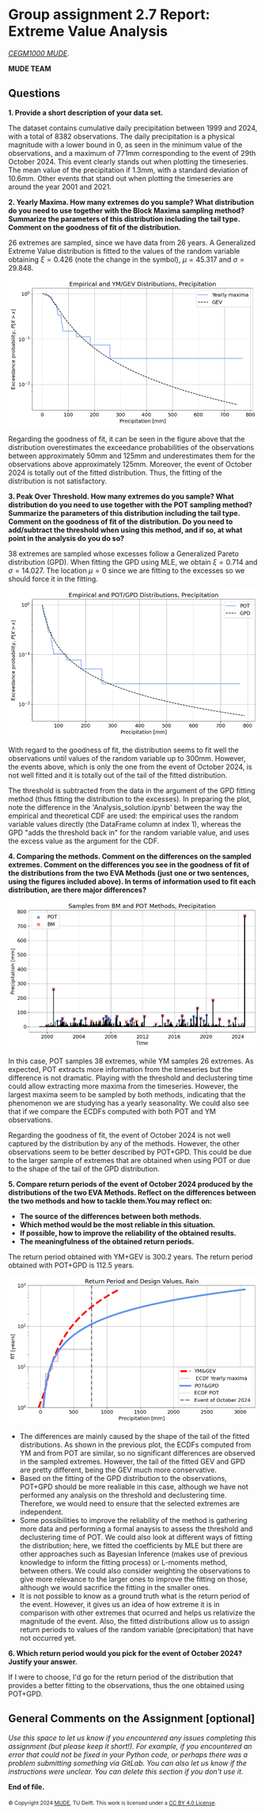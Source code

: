 # Group assignment 2.7 Report: Extreme Value Analysis

*[CEGM1000 MUDE](http://mude.citg.tudelft.nl/).*

**MUDE TEAM**

## Questions

**1. Provide a short description of your data set.**

The dataset contains cumulative daily precipitation between 1999 and 2024, with a total of 8382 observations. The daily precipitation is a physical magnitude with a lower bound in 0, as seen in the minimum value of the observations, and a maximum of 771mm corresponding to the event of 29th October 2024. This event clearly stands out when plotting the timeseries. The mean value of the precipitation if 1.3mm, with a standard deviation of 10.6mm. Other events that stand out when plotting the timeseries are around the year 2001 and 2021.


**2. Yearly Maxima. How many extremes do you sample? What distribution do you need to use together with the Block Maxima sampling method? Summarize the parameters of this distribution including the tail type. Comment on the goodness of fit of the distribution.**

26 extremes are sampled, since we have data from 26 years. A Generalized Extreme Value distribution is fitted to the values of the random variable obtaining $\xi=0.426$ (note the change in the symbol), $\mu=45.317$ and $\sigma=29.848$. 

![Goodness of fit of GEV](./GEV_fit.png)

Regarding the goodness of fit, it can be seen in the figure above that the distribution overestimates the exceedance probabilities of the observations between approximately 50mm and 125mm and underestimates them for the observations above approximately 125mm. Moreover, the event of October 2024 is totally out of the fitted distribution. Thus, the fitting of the distribution is not satisfactory.

**3. Peak Over Threshold. How many extremes do you sample? What distribution do you need to use together with the POT sampling method? Summarize the parameters of this distribution including the tail type. Comment on the goodness of fit of the distribution. Do you need to add/subtract the threshold when using this method, and if so, at what point in the analysis do you do so?**

38 extremes are sampled whose excesses follow a Generalized Pareto distribution (GPD). When fitting the GPD using MLE, we obtain $\xi=0.714$ and $\sigma = 14.027$. The location $\mu=0$ since we are fitting to the excesses so we should force it in the fitting.

![Goodness of fit of GPD](./GPD_fit.png)

With regard to the goodness of fit, the distribution seems to fit well the observations until values of the random variable up to 300mm. However, the events above, which is only the one from the event of October 2024, is not well fitted and it is totally out of the tail of the fitted distribution.

The threshold is subtracted from the data in the argument of the GPD fitting method (thus fitting the distribution to the excesses). In preparing the plot, note the difference in the 'Analysis_solution.ipynb' between the way the empirical and theoretical CDF are used: the empirical uses the random variable values directly (the DataFrame column at index 1), whereas the GPD "adds the threshold back in" for the random variable value, and uses the excess value as the argument for the CDF.

**4. Comparing the methods. Comment on the differences on the sampled extremes. Comment on the differences you see in the goodness of fit of the distributions from the two EVA Methods (just one or two sentences, using the figures included above). In terms of information used to fit each distribution, are there major differences?**

![Comparing the sampled maxima](./sampled_maxima.png)

In this case, POT samples 38 extremes, while YM samples 26 extremes. As expected, POT extracts more information from the timeseries but the difference is not dramatic. Playing with the threshold and declustering time could allow extracting more maxima from the timeseries. However, the largest maxima seem to be sampled by both methods, indicating that the phenomenon we are studying has a yearly seasonality. We could also see that if we compare the ECDFs computed with both POT and YM observations.

Regarding the goodness of fit, the event of October 2024 is not well captured by the distribution by any of the methods. However, the other observations seem to be better described by POT+GPD. This could be due to the larger sample of extremes that are obtained when using POT or due to the shape of the tail of the GPD distribution.

**5. Compare return periods of the event of October 2024 produced by the distributions of the two EVA Methods. Reflect on the differences between the two methods and how to tackle them.You may reflect on:**
- **The source of the differences between both methods.**
- **Which method would be the most reliable in this situation.**
- **If possible, how to improve the reliability of the obtained results.**
- **The meaningfulness of the obtained return periods.**

The return period obtained with YM+GEV is 300.2 years. The return period obtained with POT+GPD is 112.5 years.

![Return level plot](./return_level_plot.png)

- The differences are mainly caused by the shape of the tail of the fitted distributions. As shown in the previous plot, the ECDFs computed from YM and from POT are similar, so no significant differences are observed in the sampled extremes. However, the tail of the fitted GEV and GPD are pretty different, being the GEV much more conservative.  
- Based on the fitting of the GPD distribution to the observations, POT+GPD should be more realiable in this case, although we have not performed any analysis on the threshold and declustering time. Therefore, we would need to ensure that the selected extremes are independent.
- Some possibilities to improve the reliability of the method is gathering more data and performing a formal anaysis to assess the threshold and declustering time of POT. We could also look at different ways of fitting the distribution; here, we fitted the coefficients by MLE but there are other approaches such as Bayesian Inference (makes use of previous knowledge to inform the fitting process) or L-moments method, between others. We could also consider weighting the observations to give more relevance to the larger ones to improve the fitting on those, although we would sacrifice the fitting in the smaller ones.
- It is not possible to know as a ground truth what is the return period of the event. However, it gives us an idea of how extreme it is in comparison with other extremes that ocurred and helps us relativize the magnitude of the event. Also, the fitted distributions allow us to assign return periods to values of the random variable (precipitation) that have not occurred yet.


**6. Which return period would you pick for the event of October 2024? Justify your answer.**

If I were to choose, I'd go for the return period of the distribution that provides a better fitting to the observations, thus the one obtained using POT+GPD.

## General Comments on the Assignment [optional]

_Use this space to let us know if you encountered any issues completing this assignment (but please keep it short!). For example, if you encountered an error that could not be fixed in your Python code, or perhaps there was a problem submitting something via GitLab. You can also let us know if the instructions were unclear. You can delete this section if you don't use it._

**End of file.**

<span style="font-size: 75%">
&copy; Copyright 2024 <a rel="MUDE" href="http://mude.citg.tudelft.nl/">MUDE</a>, TU Delft. This work is licensed under a <a rel="license" href="http://creativecommons.org/licenses/by/4.0/">CC BY 4.0 License</a>.
